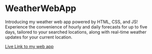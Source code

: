 # WeatherWebApp
Introducing my weather web app powered by HTML, CSS, and JS! Experience the convenience of hourly and daily forecasts for up to five days, tailored to your searched locations, along with real-time weather updates for your current location.

[Live Link to my web app](https://krishnaneel.github.io/weatherWebApp/)
